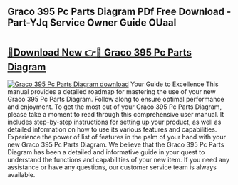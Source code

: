 ## Graco 395 Pc Parts Diagram PDf Free Download - Part-YJq Service Owner Guide OUaaI

# <h2><a href="http://dfpr6iw.blite.top/?on=Graco+395+Pc+Parts+Diagram">🔗Download New 👉🔴 Graco 395 Pc Parts Diagram</a></h2>

[![Graco 395 Pc Parts Diagram download](https://i.imgur.com/lujVjoI.png)](http://dfpr6iw.blite.top/?on=Graco+395+Pc+Parts+Diagram)
Your Guide to Excellence This manual provides a detailed roadmap for mastering the use of your new Graco 395 Pc Parts Diagram. Follow along to ensure optimal performance and enjoyment. To get the most out of your Graco 395 Pc Parts Diagram, please take a moment to read through this comprehensive user manual. It includes step-by-step instructions for setting up your product, as well as detailed information on how to use its various features and capabilities. Experience the power of list of features in the palm of your hand with your new Graco 395 Pc Parts Diagram. We believe that the Graco 395 Pc Parts Diagram has been a detailed and informative guide in your quest to understand the functions and capabilities of your new item. If you need any assistance or have any questions, our customer service team is always available.
